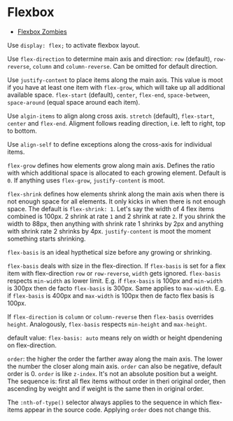 # Flexbox

- [Flexbox Zombies](https://mastery.games/flexboxzombies/)

Use `display: flex;` to activate flexbox layout.

Use `flex-direction` to determine main axis and direction: `row` (default),
`row-reverse`, `column` and `column-reverse`. Can be omitted for default
direction.

Use `justify-content` to place items along the main axis. This value is moot if
you have at least one item with `flex-grow`, which will take up all additional
available space. `flex-start` (default), `center`, `flex-end`, `space-between`,
`space-around` (equal space around each item).

Use `algin-items` to align along cross axis. `stretch` (default), `flex-start`,
`center` and `flex-end`. Aligment follows reading direction, i.e. left to right,
top to bottom.

Use `align-self` to define exceptions along the cross-axis for individual items.

`flex-grow` defines how elements grow along main axis. Defines the ratio with
which additional space is allocated to each growing element. Default is `0`. If
anything uses `flex-grow`, `justify-content` is moot.

`flex-shrink` defines how elements shrink along the main axis when there is not
enough space for all elements. It only kicks in when there is not enough space.
The default is `flex-shrink: 1`. Let's say the width of 4 flex items combined is
100px. 2 shrink at rate `1` and 2 shrink at rate `2`. If you shrink the width to
88px, then anything with shrink rate 1 shrinks by 2px and anything with shrink
rate 2 shrinks by 4px. `justify-content` is moot the moment something starts
shrinking.

`flex-basis` is an ideal hypthetical size before any growing or shrinking.

`flex-basis` deals with size in the flex-direction. If `flex-basis` is set for a
flex item with flex-direction `row` or `row-reverse`, `width` gets ignored.
`flex-basis` respects `min-width` as lower limit. E.g. if `flex-basis` is 100px
and `min-width` is 300px then de facto `flex-basis` is 300px. Same applies to
`max-width`. E.g. if `flex-basis` is 400px and `max-width` is 100px then de
facto flex basis is 100px.

If `flex-direction` is `column` or `column-reverse` then `flex-basis` overrides
`height`. Analogously, `flex-basis` respects `min-height` and `max-height`.

default value: `flex-basis: auto` means rely on width or height dpendening on
flex-direction.

`order`: the higher the order the farther away along the main axis. The lower
the number the closer along main axis. `order` can also be negative, default
order is 0. `order` is like `z-index`. It's not an absolute position but a
weight. The sequence is: first all flex items without order in theri original
order, then ascending by weight and if weight is the same then in original
order.

The `:nth-of-type()` selector always applies to the sequence in which flex-items
appear in the source code. Applying `order` does not change this.
